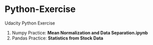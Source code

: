 # Python-Exercise
Udacity Python Exercise  
1. Numpy Practice: __Mean Normalization and Data Separation.ipynb__
2. Pandas Practice: __Statistics from Stock Data__
